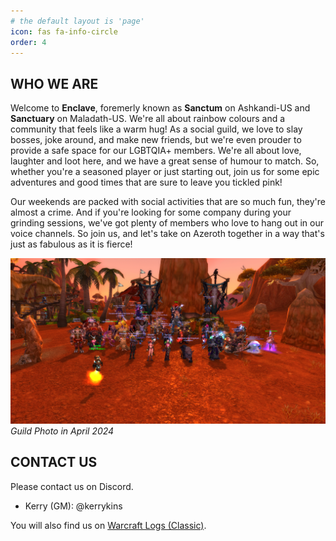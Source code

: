```yaml
---
# the default layout is 'page'
icon: fas fa-info-circle
order: 4
---
```


## WHO WE ARE
Welcome to **Enclave**, foremerly known as **Sanctum** on Ashkandi-US and **Sanctuary** on Maladath-US. We're all about rainbow colours and a community that feels like a warm hug! As a social guild, we love to slay bosses, joke around, and make new friends, but we're even prouder to provide a safe space for our LGBTQIA+ members. We're all about love, laughter and loot here, and we have a great sense of humour to match. So, whether you're a seasoned player or just starting out, join us for some epic adventures and good times that are sure to leave you tickled pink!

Our weekends are packed with social activities that are so much fun, they're almost a crime. And if you're looking for some company during your grinding sessions, we've got plenty of members who love to hang out in our voice channels. So join us, and let's take on Azeroth together in a way that's just as fabulous as it is fierce!

![Guild Photo 2024](/images/Groupphoto1.jpg)
_Guild Photo in April 2024_

## CONTACT US
Please contact us on Discord. 
- Kerry (GM): @kerrykins 

You will also find us on [Warcraft Logs (Classic)](https://classic.warcraftlogs.com/guild/id/696071).